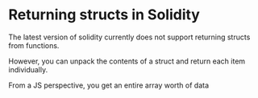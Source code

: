 # Returning structs in Solidity
The latest version of solidity currently does not support returning structs from functions. 

However, you can unpack the contents of a struct and return each item individually.

From a JS perspective, you get an entire array worth of data